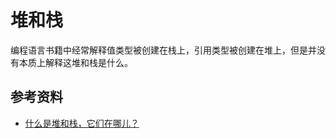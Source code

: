 # 堆和栈
编程语言书籍中经常解释值类型被创建在栈上，引用类型被创建在堆上，但是并没有本质上解释这堆和栈是什么。

## 参考资料
- [什么是堆和栈，它们在哪儿？](http://mp.weixin.qq.com/s?__biz=MjM5OTA1MDUyMA==&mid=206795684&idx=1&sn=c0edf55884ce6145540dcfe8309d1706#rd)
